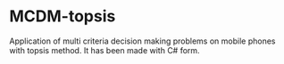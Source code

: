# MCDM-topsis
  Application of multi criteria decision making problems on mobile phones with topsis method. It has been made with C# form.
